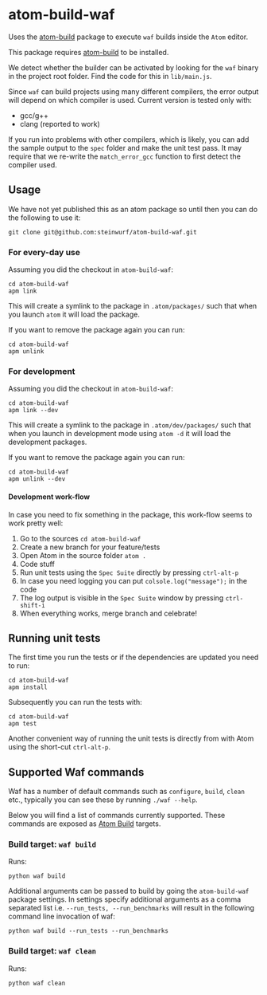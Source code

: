 # atom-build-waf

Uses the [atom-build](https://github.com/noseglid/atom-build) package to
execute `waf` builds inside the `Atom` editor.

This package requires [atom-build](https://github.com/noseglid/atom-build) to
be installed.

We detect whether the builder can be activated by looking for the `waf` binary
in the project root folder. Find the code for this in `lib/main.js`.

Since `waf` can build projects using many different compilers, the error output
will depend on which compiler is used. Current version is tested only with:

* gcc/g++
* clang (reported to work)

If you run into problems with other compilers, which is likely, you can add the
sample output to the `spec` folder and make the unit test pass. It may require
that we re-write the `match_error_gcc` function to first detect the compiler
used.

## Usage

We have not yet published this as an atom package so until then you can do the
following to use it:

```
git clone git@github.com:steinwurf/atom-build-waf.git
```

### For every-day use

Assuming you did the checkout in `atom-build-waf`:

```
cd atom-build-waf
apm link
```

This will create a symlink to the package in `.atom/packages/` such that when
you launch `atom` it will load the package.

If you want to remove the package again you can run:

```
cd atom-build-waf
apm unlink
```

### For development

Assuming you did the checkout in `atom-build-waf`:

```
cd atom-build-waf
apm link --dev
```

This will create a symlink to the package in `.atom/dev/packages/` such that
when you launch in development mode using `atom -d` it will load the development
packages.

If you want to remove the package again you can run:

```
cd atom-build-waf
apm unlink --dev
```

#### Development work-flow

In case you need to fix something in the package, this work-flow seems to work
pretty well:

1. Go to the sources `cd atom-build-waf`
1. Create a new branch for your feature/tests
1. Open Atom in the source folder `atom .`
1. Code stuff
1. Run unit tests using the `Spec Suite` directly by pressing `ctrl-alt-p`
  1. In case you need logging you can put `colsole.log("message");` in the code
  1. The log output is visible in the `Spec Suite` window by pressing
     `ctrl-shift-i`
1. When everything works, merge branch and celebrate!

## Running unit tests

The first time you run the tests or if the dependencies are
updated you need to run:

```
cd atom-build-waf
apm install
```

Subsequently you can run the tests with:

```
cd atom-build-waf
apm test
```

Another convenient way of running the unit tests is directly from with Atom
using the short-cut `ctrl-alt-p`.

## Supported Waf commands

Waf has a number of default commands such as `configure`, `build`, `clean` etc.,
typically you can see these by running  `./waf --help`.

Below you will find a list of commands currently supported. These commands are
exposed as [Atom Build](https://atom.io/packages/build) targets.

### Build target: `waf build`

Runs:

```
python waf build
```

Additional arguments can be passed to build by going the `atom-build-waf`
package settings. In settings specify additional arguments as a comma separated
list i.e. `--run_tests, --run_benchmarks` will result in the following command
line invocation of waf:


```
python waf build --run_tests --run_benchmarks
```

### Build target: `waf clean`

Runs:

```
python waf clean
```
